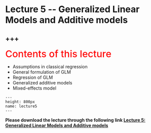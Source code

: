 # Lecture 5 -- Generalized Linear Models and Additive models

+++
---

<span style = "color: red; font-weight: 500;  font-size: 30px; text-align: left">Contents of this lecture</span>  <br />

* Assumptions in classical regression
* General formulation of GLM
* Regression of GLM
* Generalized additive models
* Mixed-effects model



```{figure} ./lectures/lecture5.png
---
height: 800px
name: lecture5
---
```

**Please download the lecture through the following link [Lecture 5: Generalized Linear Models and Additive models](https://github.com/wengangmao/fmms050/blob/main/contents/regression/lectures/Lecture%202%20-%20Regression%20and%20interperation.pdf)**